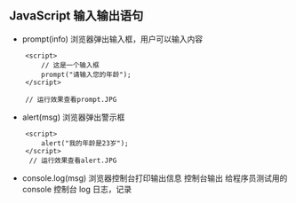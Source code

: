 ## JavaScript 输入输出语句
- prompt(info) 浏览器弹出输入框，用户可以输入内容
```JS
    <script>
        // 这是一个输入框
        prompt("请输入您的年龄");
    </script>

    // 运行效果查看prompt.JPG
```

- alert(msg)  浏览器弹出警示框
```JS
    <script>
        alert("我的年龄是23岁");
    </script>
     // 运行效果查看alert.JPG
```

- console.log(msg)  浏览器控制台打印输出信息
控制台输出  给程序员测试用的 
console 控制台   log 日志，记录
